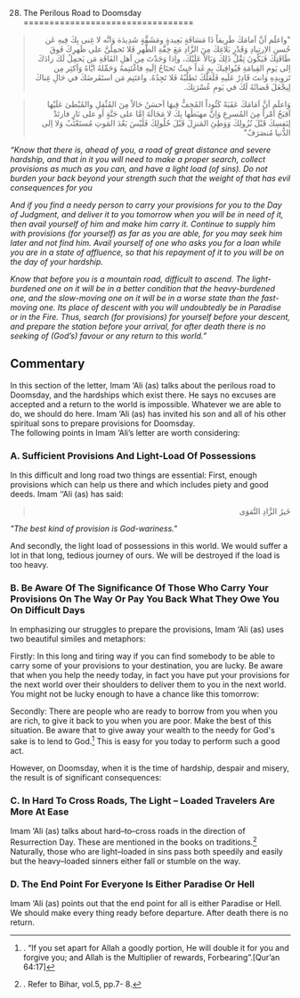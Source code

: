28) The Perilous Road to Doomsday
=================================

<blockquote dir="rtl">
  <p>
"واعلَم اَنَّ اَمامَكَ طَرِيقاً ذَا مَسَافَةٍ بَعِيدةٍ ومَشَقَّةٍ
شَدِيدَة وَانَّه لا غِنى بِكَ فِيهِ عَن حُسنِ الاِرتِيادِ وَقَدْرِ
بَلاغِكَ مِنَ الزَّادِ مَعَ خِفَّةِ الظَّهرِ فَلا تَحمِلَنَّ على
ظَهرِكَ فَوقَ طَاقَتِكَ فَيَكُونَ ثِقْلُ ذَلِكَ وَبَالاً عَلَيْكَ،
واِذا وَجَدْتَ مِن اَهلِ الفَاقَةِ مَن يَحمِلُ لَكَ زادَكَ اِلى يَومِ
القِيامَةِ فَيُوافِيكَ بِهِ غَداً حَيثُ تَحتَاجُ اِلَيهِ فاغْتَنِمهُ
وَحَمِّلهُ ايَّاهُ وَاَكثِر مِن تَزوِيدِهِ وَانتَ قَادِرٌ عَلَيهِ
فَلَعَلَّكَ تَطلُبُهُ فَلا تَجِدُهُ. واغتَنِم مَن استَقَرضَكَ في حَالِ
غِناكَ لِيجْعَلَ قَضائَهُ لَكَ في يَومِ عُسْرَتِكَ.
  </p>
</blockquote>

<blockquote dir="rtl">
  <p>
وَاعلَم اَنَّ اَمَامَكَ عَقَبَةً كَئُوداً المُخِفُّ فِيهَا اَحسَنُ
حَالاً مِنَ المُثْقِلِ والمُبْطئ عَلَيْها اَقبَحُ اَمْراً مِنَ
المُسرِعِ وَاِنَّ مهبَطَها بِكَ لا مَحَالَةَ اِمَّا على جَنَّةٍ اَو
على نَارٍ فارتَدْ لِنَفسِكَ قَبْلَ نُزُولِكَ وَوَطِئِ المَنزِلَ قَبْلَ
حُلُولِكَ فَلَيْسَ بَعْدَ المَوتِ مُستَعْتَبٌ وَلا اِلى الدُّنيا
مُنصَرَفٌ"
  </p>
</blockquote>

*“Know that there is, ahead of you, a road of great distance and severe
hardship, and that in it you will need to make a proper search, collect
provisions as much as you can, and have a light load (of sins). Do not
burden your back beyond your strength such that the weight of that has
evil consequences for you*

*And if you find a needy person to carry your provisions for you to the
Day of Judgment, and deliver it to you tomorrow when you will be in need
of it, then avail yourself of him and make him carry it. Continue to
supply him with provisions (for yourself) as far as you are able, for
you may seek him later and not find him. Avail yourself of one who asks
you for a loan while you are in a state of affluence, so that his
repayment of it to you will be on the day of your hardship.*

*Know that before you is a mountain road, difficult to ascend. The
light-burdened one on it will be in a better condition that the
heavy-burdened one, and the slow-moving one on it will be in a worse
state than the fast-moving one. Its place of descent with you will
undoubtedly be in Paradise or in the Fire. Thus, search (for provisions)
for yourself before your descent, and prepare the station before your
arrival, for after death there is no seeking of (God’s) favour or any
return to this world.”*

Commentary
----------

In this section of the letter, Imam ‘Ali (as) talks about the perilous
road to Doomsday, and the hardships which exist there. He says no
excuses are accepted and a return to the world is impossible. Whatever
we are able to do, we should do here. Imam ‘Ali (as) has invited his son
and all of his other spiritual sons to prepare provisions for
Doomsday.  
 The following points in Imam ‘Ali’s letter are worth considering:

### A. Sufficient Provisions And Light-Load Of Possessions

In this difficult and long road two things are essential: First, enough
provisions which can help us there and which includes piety and good
deeds. Imam ‘‘Ali (as) has said:

<blockquote dir="rtl">
  <p>
خَيرُ الزَّادِ التَّقوَى
  </p>
</blockquote>

*"The best kind of provision is God-wariness."*

And secondly, the light load of possessions in this world. We would
suffer a lot in that long, tedious journey of ours. We will be destroyed
if the load is too heavy.

### B. Be Aware Of The Significance Of Those Who Carry Your Provisions On The Way Or Pay You Back What They Owe You On Difficult Days

In emphasizing our struggles to prepare the provisions, Imam ‘Ali (as)
uses two beautiful similes and metaphors:

Firstly: In this long and tiring way if you can find somebody to be able
to carry some of your provisions to your destination, you are lucky. Be
aware that when you help the needy today, in fact you have put your
provisions for the next world over their shoulders to deliver them to
you in the next world. You might not be lucky enough to have a chance
like this tomorrow:

Secondly: There are people who are ready to borrow from you when you are
rich, to give it back to you when you are poor. Make the best of this
situation. Be aware that to give away your wealth to the needy for God's
sake is to lend to God.[^1] This is easy for you today to perform such a
good act.

However, on Doomsday, when it is the time of hardship, despair and
misery, the result is of significant consequences:

### C. In Hard To Cross Roads, The Light – Loaded Travelers Are More At Ease

Imam ‘Ali (as) talks about hard–to–cross roads in the direction of
Resurrection Day. These are mentioned in the books on traditions.[^2]
Naturally, those who are light–loaded in sins pass both speedily and
easily but the heavy–loaded sinners either fall or stumble on the way.

### D. The End Point For Everyone Is Either Paradise Or Hell

Imam ‘Ali (as) points out that the end point for all is either Paradise
or Hell. We should make every thing ready before departure. After death
there is no return.

[^1]: . “If you set apart for Allah a goodly portion, He will double it
for you and forgive you; and Allah is the Multiplier of rewards,
Forbearing”.[Qur’an 64:17]

[^2]: . Refer to Bihar, vol.5, pp.7- 8.


